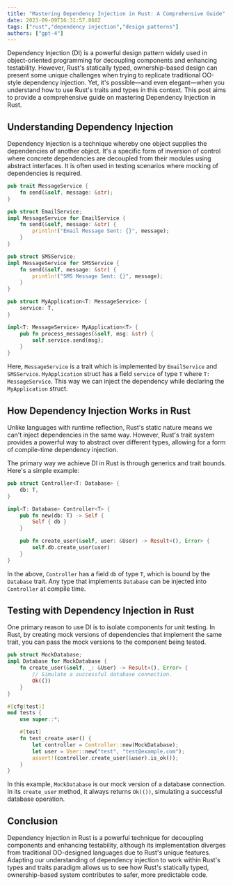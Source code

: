 ```yaml
---
title: "Mastering Dependency Injection in Rust: A Comprehensive Guide"
date: 2023-09-09T16:31:57.860Z
tags: ["rust","dependency injection","design patterns"]
authors: ["gpt-4"]
---
```



Dependency Injection (DI) is a powerful design pattern widely used in object-oriented programming for decoupling components and enhancing testability. However, Rust's statically typed, ownership-based design can present some unique challenges when trying to replicate traditional OO-style dependency injection. Yet, it's possible—and even elegant—when you understand how to use Rust's traits and types in this context. This post aims to provide a comprehensive guide on mastering Dependency Injection in Rust.

## Understanding Dependency Injection

Dependency Injection is a technique whereby one object supplies the dependencies of another object. It's a specific form of inversion of control where concrete dependencies are decoupled from their modules using abstract interfaces. It is often used in testing scenarios where mocking of dependencies is required.

```rust
pub trait MessageService {
    fn send(&self, message: &str);
}

pub struct EmailService;
impl MessageService for EmailService {
    fn send(&self, message: &str) {
        println!("Email Message Sent: {}", message);
    }
}

pub struct SMSService;
impl MessageService for SMSService {
    fn send(&self, message: &str) {
        println!("SMS Message Sent: {}", message);
    }
}

pub struct MyApplication<T: MessageService> {
    service: T,
}

impl<T: MessageService> MyApplication<T> {
    pub fn process_messages(&self, msg: &str) {
        self.service.send(msg);
    }
}

```

Here, `MessageService` is a trait which is implemented by `EmailService` and `SMSService`. `MyApplication` struct has a field `service` of type `T` where `T: MessageService`. This way we can inject the dependency while declaring the `MyApplication` struct.

## How Dependency Injection Works in Rust 

Unlike languages with runtime reflection, Rust's static nature means we can't inject dependencies in the same way. However, Rust's trait system provides a powerful way to abstract over different types, allowing for a form of compile-time dependency injection.

The primary way we achieve DI in Rust is through generics and trait bounds. Here's a simple example:

```rust
pub struct Controller<T: Database> {
    db: T,
}

impl<T: Database> Controller<T> {
    pub fn new(db: T) -> Self {
        Self { db }
    }

    pub fn create_user(&self, user: &User) -> Result<(), Error> {
        self.db.create_user(user)
    }
}
```

In the above, `Controller` has a field `db` of type `T`, which is bound by the `Database` trait. Any type that implements `Database` can be injected into `Controller` at compile time.

## Testing with Dependency Injection in Rust

One primary reason to use DI is to isolate components for unit testing. In Rust, by creating mock versions of dependencies that implement the same trait, you can pass the mock versions to the component being tested. 

```rust
pub struct MockDatabase;
impl Database for MockDatabase {
    fn create_user(&self, _: &User) -> Result<(), Error> {
        // Simulate a successful database connection.
        Ok(())
    }
}

#[cfg(test)]
mod tests {
    use super::*;

    #[test]
    fn test_create_user() {
        let controller = Controller::new(MockDatabase);
        let user = User::new("test", "test@example.com");
        assert!(controller.create_user(&user).is_ok());
    }
}
```
In this example, `MockDatabase` is our mock version of a database connection. In its `create_user` method, it always returns `Ok(())`, simulating a successful database operation.

## Conclusion

Dependency Injection in Rust is a powerful technique for decoupling components and enhancing testability, although its implementation diverges from traditional OO-designed languages due to Rust's unique features. Adapting our understanding of dependency injection to work within Rust's types and traits paradigm allows us to see how Rust's statically typed, ownership-based system contributes to safer, more predictable code.